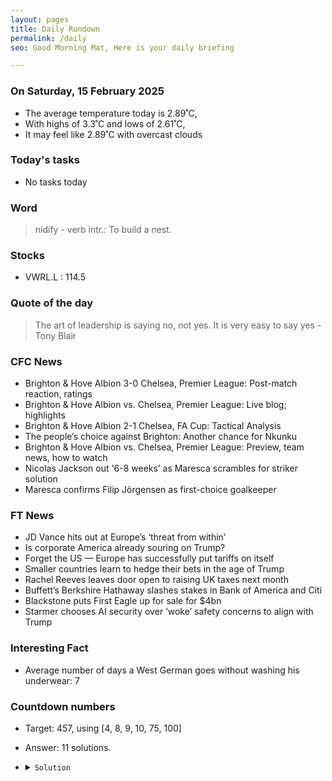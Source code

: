 ```yaml
---
layout: pages
title: Daily Rundown
permalink: /daily
seo: Good Morning Mat, Here is your daily briefing

---
```


<!-- weather_marker starts -->
### On Saturday, 15 February 2025

- The average temperature today is 2.89˚C,
- With highs of 3.3˚C and lows of 2.61˚C,
- It may feel like 2.89˚C with overcast clouds

<!-- weather_marker ends -->

### Today's tasks
<!-- task_marker starts -->
- No tasks today
<!-- task_marker ends -->

### Word

<!-- word_marker starts -->

 > nidify - verb intr.: To build a nest.

<!-- word_marker ends -->

### Stocks

<!-- stocks_marker starts -->

- VWRL.L : 114.5

<!-- stocks_marker ends -->

### Quote of the day
<!-- quote_marker starts -->

> The art of leadership is saying no, not yes. It is very easy to say yes - Tony Blair

<!-- quote_marker ends -->

### CFC News
<!-- news_marker starts -->

 - Brighton & Hove Albion 3-0 Chelsea, Premier League: Post-match reaction, ratings
 - Brighton & Hove Albion vs. Chelsea, Premier League: Live blog; highlights
 - Brighton & Hove Albion 2-1 Chelsea, FA Cup:  Tactical Analysis
 - The people’s choice against Brighton: Another chance for Nkunku
 - Brighton & Hove Albion vs. Chelsea, Premier League: Preview, team news, how to watch
 - Nicolas Jackson out '6-8 weeks’ as Maresca scrambles for striker solution
 - Maresca confirms Filip Jörgensen as first-choice goalkeeper

<!-- news_marker ends -->

### FT News

<!-- ftnews_marker starts -->

 - JD Vance hits out at Europe’s ‘threat from within’
 - Is corporate America already souring on Trump?
 - Forget the US — Europe has successfully put tariffs on itself
 - Smaller countries learn to hedge their bets in the age of Trump
 - Rachel Reeves leaves door open to raising UK taxes next month
 - Buffett’s Berkshire Hathaway slashes stakes in Bank of America and Citi
 - Blackstone puts First Eagle up for sale for $4bn
 - Starmer chooses AI security over ‘woke’ safety concerns to align with Trump

<!-- ftnews_marker ends -->

### Interesting Fact

<!-- fact_marker starts -->

- Average number of days a West German goes without washing his underwear: 7

<!-- fact_marker ends -->

### Countdown numbers
<!-- game_marker starts -->

- Target: 457, using [4, 8, 9, 10, 75, 100]
- Answer: 11 solutions.

- <details><summary><code>Solution</code></summary>

  Solution: ( 100 - 10 x 4 ) x 9 - 75 - 8

   </details>

<!-- game_marker ends -->
